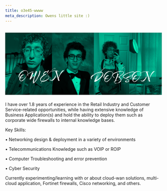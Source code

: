```yaml
---
title: o3e45-wwww
meta_description: Owens little site :)
---
```


## ![Welcome!](../public/o3e45-content/b1-1.png)

I have over 1.8 years of experience in the Retail Industry and Customer Service-related opportunities, while having extensive knowledge of Business Application(s) and hold the ability to deploy them such as corporate wide firewalls to internal knowledge bases.

Key Skills:

• Networking design & deployment in a variety of environments

• Telecommunications Knowledge such as VOIP or ROIP

• Computer Troubleshooting and error prevention

• Cyber Security

Currently experimenting/learning with or about cloud-wan solutions, multi-cloud application, Fortinet firewalls, Cisco networking, and others.
